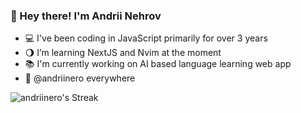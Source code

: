 ### 👋 Hey there! I'm Andrii Nehrov
- 💻 I've been coding in JavaScript primarily for over 3 years
- 🌖 I’m learning NextJS and Nvim at the moment
- 📚 I'm currently working on AI based language learning web app
- 🔖 @andriinero everywhere

![andriinero's Streak](https://github-readme-streak-stats.herokuapp.com/?user=andriinero&theme=radical&hide_border=true)
